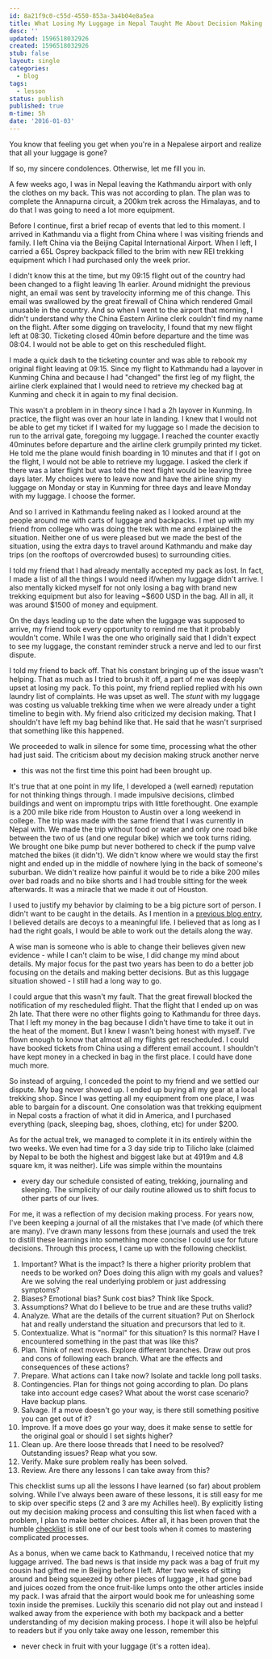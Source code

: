 ```yaml
---
id: 8a21f9c0-c55d-4550-853a-3a4b04e8a5ea
title: What Losing My Luggage in Nepal Taught Me About Decision Making
desc: ''
updated: 1596518032926
created: 1596518032926
stub: false
layout: single
categories:
  - blog
tags:
  - lesson
status: publish
published: true
m-time: 5h
date: '2016-01-03'
---
```


You know that feeling you get when you're in a Nepalese airport and realize
that all your luggage is gone?

If so, my sincere condolences. Otherwise, let me fill you in.

A few weeks ago, I was in Nepal leaving the Kathmandu airport with only
the clothes on my back. This was not according to plan. The plan was to
complete the Annapurna circuit, a 200km trek across the Himalayas, and to
do that I was going to need a lot more equipment.

Before I continue, first a brief recap of events that led to this moment.
I arrived in Kathmandu via a flight from China where I was visiting
friends and family. I left China via the Beijing Capital International
Airport. When I left, I carried a 65L Osprey backpack filled to the brim
with new REI trekking equipment which I had purchased only the week prior.

I didn't know this at the time, but my 09:15 flight out of the country had
been changed to a flight leaving 1h earlier. Around midnight the previous
night, an email was sent by travelocity informing me of this change. This
email was swallowed by the great firewall of China which rendered Gmail
unusable in the country. And so when I went to the airport that morning,
I didn't understand why the China Eastern Airline clerk couldn't find my
name on the flight. After some digging on travelocity, I found that my new
flight left at 08:30. Ticketing closed 40min before departure and the time
was 08:04. I would not be able to get on this rescheduled flight.

I made a quick dash to the ticketing counter and was able to rebook my
original flight leaving at 09:15. Since my flight to Kathmandu had
a layover in Kunming China and because I had "changed" the first leg of my
flight, the airline clerk explained that I would need to retrieve my
checked bag at Kunming and check it in again to my final decision.

This wasn't a problem in in theory since I had a 2h layover in Kunming. In
practice, the flight was over an hour late in landing. I knew that I would
not be able to get my ticket if I waited for my luggage so I made the
decision to run to the arrival gate, foregoing my luggage. I reached the
counter exactly 40minutes before departure and the airline clerk grumpily
printed my ticket. He told me the plane would finish boarding in 10
minutes and that if I got on the flight, I would not be able to retrieve
my luggage. I asked the clerk if there was a later flight but was told the
next flight would be leaving three days later. My choices were to leave
now and have the airline ship my luggage on Monday or stay in Kunming for
three days and leave Monday with my luggage. I choose the former.

And so I arrived in Kathmandu feeling naked as I looked around at the
people around me with carts of luggage and backpacks. I met up with my
friend from college who was doing the trek with me and explained the
situation. Neither one of us were pleased but we made the best of the
situation, using the extra days to travel around Kathmandu and make day
trips (on the rooftops of overcrowded buses) to surrounding cities.

I told my friend that I had already mentally accepted my pack as lost. In
fact, I made a list of all the things I would need if/when my luggage
didn't arrive. I also mentally kicked myself for not only losing a bag
with brand new trekking equipment but also for leaving ~$600 USD in the
bag. All in all, it was around $1500 of money and equipment.

On the days leading up to the date when the luggage was supposed to arrive, my
friend took every opportunity to remind me that it probably wouldn't come.
While I was the one who originally said that I didn't expect to see my
luggage, the constant reminder struck a nerve and led to our first
dispute.


I told my friend to back off. That his constant bringing up of the issue
wasn't helping. That as much as I tried to brush it off, a part of me was
deeply upset at losing my pack. To this point, my friend replied replied
with his own laundry list of complaints. He was upset as well. The *stunt*
with my luggage was costing us valuable trekking time when we were already
under a tight timeline to begin with. My friend also criticized my
decision making. That I shouldn't have left my bag behind like that. He
said that he wasn't surprised that something like this happened.

We proceeded to walk in silence for some time, processing what the other
had just said. The criticism about my decision making struck another nerve
- this was not the first time this point had been brought up.

It's true that at one point in my life, I developed a (well earned)
reputation for not thinking things through. I made impulsive decisions,
climbed buildings and went on impromptu trips with little forethought. One
example is a 200 mile bike ride from Houston to Austin over a long weekend
in college. The trip was made with the same friend that I was currently in
Nepal with. We made the trip without food or water and only one road bike
between the two of us (and one regular bike) which we took turns riding.
We brought one bike pump but never bothered to check if the pump valve
matched the bikes (it didn't). We didn't know where we would stay the
first night and ended up in the middle of nowhere lying in the back of
someone's suburban. We didn't realize how painful it would be to ride
a bike 200 miles over bad roads and no bike shorts and I had trouble
sitting for the week afterwards. It was a miracle that we made it out of
Houston.

I used to justify my behavior by claiming to be a big picture sort of
person. I didn't want to be caught in the details. As I mention in a [previous blog
entry](http://kevinslin.com/blog/2013/12/10/noticing-the-trees-among-the-forest.html),
I believed details are decoys to a meaningful life. I believed that as
long as I had the right goals, I would be able to work out the details
along the way.

A wise man is someone who is able to change their believes given new
evidence - while I can't claim to be wise, I did change my mind about
details. My major focus for the past two years has been to do a better job
focusing on the details and making better decisions. But as this luggage
situation showed - I still had a long way to go.

I could argue that this wasn't my fault. That the great firewall blocked
the notification of my rescheduled flight. That the flight that I ended up
on was 2h late. That there were no other flights going to Kathmandu for
three days. That I left my money in the bag because I didn't have time to
take it out in the heat of the moment. But I knew I wasn't being honest
with myself. I've flown enough to know that almost all my flights get
rescheduled. I could have booked tickets from China using a different
email account. I shouldn't have kept money in a checked in bag in the
first place. I could have done much more.

So instead of arguing, I conceded the point to my friend and we settled
our dispute. My bag never showed up. I ended up buying all my gear at
a local trekking shop. Since I was getting all my equipment from one
place, I was able to bargain for a discount. One consolation was that
trekking equipment in Nepal costs a fraction of what it did in America,
and I purchased everything (pack, sleeping bag, shoes, clothing, etc) for
under $200.

As  for the actual trek, we managed to complete it in its entirely within
the two weeks. We even had time for a 3 day side trip to Tilicho lake
(claimed by Nepal to be both the highest and biggest lake but at 4919m and
4.8 square km, it was neither). Life was simple within the mountains
- every day our schedule consisted of eating, trekking, journaling and
sleeping. The simplicity of our daily routine allowed us to shift focus to
other parts of our lives.

For me, it was a reflection of my decision making process. For years now,
I've been keeping a journal of all the mistakes that I've made (of which
there are many). I've drawn many lessons from these journals and used the
trek to distill these learnings into something more concise I could use
for future decisions. Through this process, I came up with the following
checklist.

1. Important? What is the impact? Is there a higher priority problem that needs to be worked on? Does doing this align with my goals and values? Are we solving the real underlying problem or just addressing symptoms?
1. Biases? Emotional bias? Sunk cost bias? Think like Spock.
1. Assumptions? What do I believe to be true and are these truths valid?
1. Analyze. What are the details of the current situation? Put on Sherlock hat and really understand the situation and precursors that led to it.
1. Contextualize. What is "normal" for this situation? Is this normal? Have I encountered something in the past that was like this?
1. Plan. Think of next moves. Explore different branches. Draw out pros and cons of following each branch. What are the effects and consequences of these actions?
1. Prepare. What actions can I take now? Isolate and tackle long poll tasks.
1. Contingencies. Plan for things not going according to plan. Do plans take into account edge cases? What about the worst case scenario? Have backup plans.
1. Salvage. If a move doesn't go your way, is there still something positive you can get out of it?
1. Improve. If a move does go your way, does it make sense to settle for the original goal or should I set sights higher?
1. Clean up. Are there loose threads that I need to be resolved? Outstanding issues? Reap what you sow.
1. Verify. Make sure problem really has been solved.
1. Review. Are there any lessons I can take away from this?

This checklist sums up all the lessons I have learned (so far) about problem solving. While I've always been aware of these lessons, it is still easy for me to skip over specific steps (2 and 3 are my Achilles heel). By explicitly listing out my decision making process and consulting this list when faced with a problem, I plan to make better choices. After all, it has been proven that the humble [checklist](http://amzn.to/1SBFstu) is still one of our best tools when it comes to mastering complicated processes.

As a  bonus, when we came back to Kathmandu, I received notice that my
luggage arrived. The bad news is that inside my pack was a bag of fruit my
cousin had gifted me in Beijing before I left. After two weeks of sitting
around and being squeezed by other pieces of luggage , it had gone bad and
juices oozed from the once fruit-like lumps onto the other articles inside
my pack. I was afraid that the airport would book me for unleashing some
toxin inside the premises. Luckily this scenario did not play out and
instead I walked away from the experience with both my backpack and
a better understanding of my decision making process. I hope it will also
be helpful to readers but if you only take away one lesson, remember this
- never check in fruit with your luggage (it's a rotten idea).

